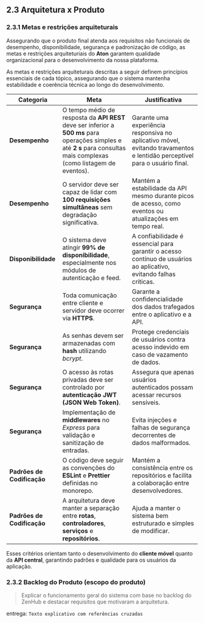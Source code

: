## 2.3 Arquitetura x Produto

### 2.3.1 Metas e restrições arquiteturais

Assegurando que o produto final atenda aos requisitos não funcionais de desempenho, disponibilidade, segurança e padronização de código, as metas e restrições arquiteturiais do **Aton** garantem qualidade organizacional para o desenvolvimento da nossa plataforma.

As metas e restrições arquiteturais descritas a seguir definem princípios essenciais de cada tópico, assegurando que o sistema mantenha estabilidade e coerência técnica ao longo do desenvolvimento.


| **Categoria** | **Meta** | **Justificativa** |
|----------------|-----------|-------------------|
| **Desempenho** | O tempo médio de resposta da **API REST** deve ser inferior a **500 ms** para operações simples e até **2 s** para consultas mais complexas (como listagem de eventos). | Garante uma experiência responsiva no aplicativo móvel, evitando travamentos e lentidão perceptível para o usuário final. |
| **Desempenho** | O servidor deve ser capaz de lidar com **100 requisições simultâneas** sem degradação significativa. | Mantém a estabilidade da API mesmo durante picos de acesso, como eventos ou atualizações em tempo real. |
| **Disponibilidade** | O sistema deve atingir **99% de disponibilidade**, especialmente nos módulos de autenticação e feed. | A confiabilidade é essencial para garantir o acesso contínuo de usuários ao aplicativo, evitando falhas críticas. |
| **Segurança** | Toda comunicação entre cliente e servidor deve ocorrer via **HTTPS**. | Garante a confidencialidade dos dados trafegados entre o aplicativo e a API. |
| **Segurança** | As senhas devem ser armazenadas com **hash** utilizando *bcrypt*. | Protege credenciais de usuários contra acesso indevido em caso de vazamento de dados. |
| **Segurança** | O acesso às rotas privadas deve ser controlado por **autenticação JWT (JSON Web Token)**. | Assegura que apenas usuários autenticados possam acessar recursos sensíveis. |
| **Segurança** | Implementação de **middlewares** no *Express* para validação e sanitização de entradas. | Evita injeções e falhas de segurança decorrentes de dados malformados. |
| **Padrões de Codificação** | O código deve seguir as convenções do **ESLint** e **Prettier** definidas no monorepo. | Mantém a consistência entre os repositórios e facilita a colaboração entre desenvolvedores. |
| **Padrões de Codificação** | A arquitetura deve manter a separação entre **rotas**, **controladores**, **serviços** e **repositórios**. | Ajuda a manter o sistema bem estruturado e simples de modificar. |


 Esses critérios orientam tanto o desenvolvimento do **cliente móvel** quanto da **API central**, garantindo padrões e qualidade para os usuários da aplicação.


### 2.3.2 Backlog do Produto (escopo do produto)
> Explicar o funcionamento geral do sistema com base no backlog do ZenHub e destacar requisitos que motivaram a arquitetura.

entrega: `Texto explicativo com referências cruzadas`
